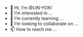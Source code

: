 - 👋 Hi, I’m @LIN-YOKI
- 👀 I’m interested in ...
- 🌱 I’m currently learning ...
- 💞️ I’m looking to collaborate on ...
- 📫 How to reach me ...

<!---
LIN-YOKI/LIN-YOKI is a ✨ special ✨ repository because its `README.md` (this file) appears on your GitHub profile.
You can click the Preview link to take a look at your changes.
--->
